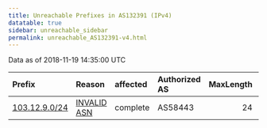 ```yaml
---
title: Unreachable Prefixes in AS132391 (IPv4)
datatable: true
sidebar: unreachable_sidebar
permalink: unreachable_AS132391-v4.html
---
```


Data as of 2018-11-19 14:35:00 UTC


<div class="datatable-begin"></div>

| Prefix                                               | Reason                                                                                                | affected   | Authorized AS   |   MaxLength | Anchor                                       |   unreachable /24s |
|:-----------------------------------------------------|:------------------------------------------------------------------------------------------------------|:-----------|:----------------|------------:|:---------------------------------------------|-------------------:|
| [103.12.9.0/24](https://stat.ripe.net/103.12.9.0/24) | [INVALID ASN](https://rpki-validator.ripe.net/announcement-preview?asn=AS132391&prefix=103.12.9.0/24) | complete   | AS58443         |          24 | [APNIC](unreachable_APNIC_RPKI_Root-v4.html) |                  1 |

<div class="datatable-end"></div>